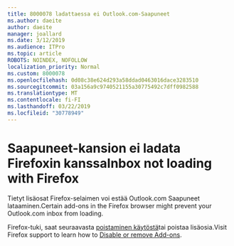 ```yaml
---
title: 8000078 ladattaessa ei Outlook.com-Saapuneet
ms.author: daeite
author: daeite
manager: joallard
ms.date: 3/12/2019
ms.audience: ITPro
ms.topic: article
ROBOTS: NOINDEX, NOFOLLOW
localization_priority: Normal
ms.custom: 8000078
ms.openlocfilehash: 0d08c38e624d293a58ddad0463016dace3283510
ms.sourcegitcommit: 03a156a9c9740521155a30775492c7dff0982588
ms.translationtype: MT
ms.contentlocale: fi-FI
ms.lasthandoff: 03/22/2019
ms.locfileid: "30778949"
---
```

# <a name="inbox-not-loading-with-firefox"></a><span data-ttu-id="69426-102">Saapuneet-kansion ei ladata Firefoxin kanssa</span><span class="sxs-lookup"><span data-stu-id="69426-102">Inbox not loading with Firefox</span></span>

<span data-ttu-id="69426-103">Tietyt lisäosat Firefox-selaimen voi estää Outlook.com Saapuneet lataaminen.</span><span class="sxs-lookup"><span data-stu-id="69426-103">Certain add-ons in the Firefox browser might prevent your Outlook.com inbox from loading.</span></span>
  
<span data-ttu-id="69426-104">Firefox-tuki, saat seuraavasta [poistaminen käytöstä](https://support.mozilla.org/kb/disable-or-remove-add-ons)tai poistaa lisäosia.</span><span class="sxs-lookup"><span data-stu-id="69426-104">Visit Firefox support to learn how to [Disable or remove Add-ons](https://support.mozilla.org/kb/disable-or-remove-add-ons).</span></span>

